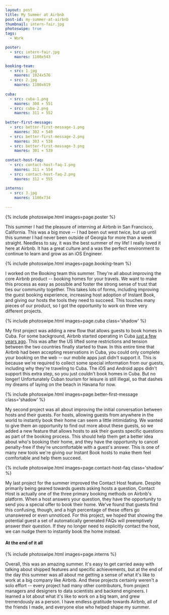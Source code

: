 ```yaml
---
layout: post
title: My Summer at Airbnb
post-id: my-summer-at-airbnb
thumbnail: intern-fair.jpg
photoswipe: true
tags: 
  - Work

poster:
  - src: intern-fair.jpg
    maxres: 1100x543

booking-team:
  - src: 1.jpg
    maxres: 1024x576
  - src: 2.jpg
    maxres: 1100x619
    
cuba:
  - src: cuba-1.png
    maxres: 308 × 551
  - src: cuba-2.png
    maxres: 311 × 552
    
better-first-message:
  - src: better-first-message-1.png
    maxres: 302 × 540
  - src: better-first-message-2.png
    maxres: 303 × 538
  - src: better-first-message-3.png
    maxres: 301 × 539
    
contact-host-faq:
  - src: contact-host-faq-1.png
    maxres: 311 × 554
  - src: contact-host-faq-2.png
    maxres: 312 × 555
    
interns:
  - src: 3.jpg 
    maxres: 1100x734
    
---
```


{% include photoswipe.html images=page.poster %}

This summer I had the pleasure of interning at Airbnb in San Francisco, California. This was a big move -- I had been out west twice, but up until this summer I had never been outside of Georgia for more than a week straight. Needless to say, it was the best summer of my life! I really loved it here at Airbnb. It has a great culture and a was the perfect environment to continue to learn and grow as an iOS Engineer.

<!--break-->

{% include photoswipe.html images=page.booking-team %}

I worked on the Booking team this summer. They're all about improving the core Airbnb product -- booking homes for your travels. We want to make this process as easy as possible and foster the strong sense of trust that ties our community together. This takes lots of forms, including improving the guest booking experience, increasing host adoption of Instant Book, and giving our hosts the tools they need to succeed. This touches many pieces of our product, so I got the opportunity to work on three very different projects.

{% include photoswipe.html images=page.cuba class='shadow' %}

My first project was adding a new flow that allows guests to book homes in Cuba. For some background, Airbnb started operating in Cuba [just a few years ago](https://www.fastcompany.com/3044895/no-internet-no-credit-cards-no-problem-how-airbnb-launched-in-cuba). This was after the US lifted some restrictions and tension between the two countries finally started to thaw. In this entire time that Airbnb had been accepting reservations in Cuba, you could only complete your booking on the web -- our mobile apps just didn't support it. This is because we're required to collect some special information from our guests, including why they're traveling to Cuba. The iOS and Android apps didn't support this extra step, so you just couldn't book homes in Cuba. But no longer! Unfortunately Cuban tourism for leisure is still illegal, so that dashes my dreams of laying on the beach in Havana for now.

{% include photoswipe.html images=page.better-first-message class='shadow' %}

My second project was all about improving the initial conversation between hosts and their guests. For hosts, allowing guests from anywhere in the world to instantly book their home can seem a little intimidating. We wanted to give them an opportunity to find out more about these guests, so we added a new feature that allows hosts to ask their guests specific questions as part of the booking process. This should help them get a better idea about who's booking their home, and they have the opportunity to cancel penalty-free if they're uncomfortable with a guest's answer. This is one of many new tools we're giving our Instant Book hosts to make them feel comfortable and help them succeed.

{% include photoswipe.html images=page.contact-host-faq class='shadow' %}

My last project for the summer improved the Contact Host feature. Despite primarily being geared towards guests asking hosts a question, Contact Host is actually one of the three primary booking methods on Airbnb's platform. When a host answers your question, they have the opportunity to send you a special offer to book their home. We've found that guests find this confusing, though, and a high percentage of these offers go unanswered or even unnoticed. For this project, we hoped that showing the potential guest a set of automatically generated FAQs will preemptively answer their question. If they no longer need to explicitly contact the host, we can nudge them to instantly book the home instead.

<h4>At the end of it all</h4>

{% include photoswipe.html images=page.interns %}

Overall, this was an amazing summer. It's easy to get carried away with talking about shipped features and specific achievements, but at the end of the day this summer was all about me getting a sense of what it's like to work at a big company like Airbnb. And these projects certainly weren't a solo effort -- every project had many other contributors, from project managers and designers to data scientists and backend engineers. I learned a lot about what it's like to work on a big team, and grew tremendously as a person. I have endless gratitude towards Airbnb, all of the friends I made, and everyone else who helped shape my summer.
